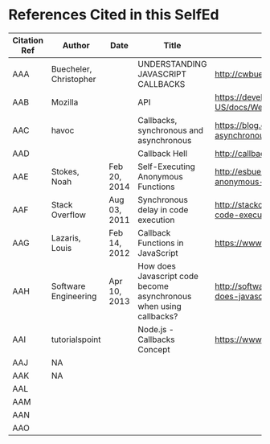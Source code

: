 # References Cited in this SelfEd

Citation Ref     |Author                        |Date             |Title                                        |Retrieved From
-----------------|------------------------------|-------------|---------------------------------------------|----------
AAA              | Buecheler, Christopher       |             | UNDERSTANDING JAVASCRIPT CALLBACKS| http://cwbuecheler.com/web/tutorials/2013/javascript-callbacks/
AAB              | Mozilla                      |             | API                                         |                 https://developer.mozilla.org/en-US/docs/Web/JavaScript/Reference/Operators/async_function
AAC              | havoc                        |             | Callbacks, synchronous and asynchronous     | https://blog.ometer.com/2011/07/24/callbacks-synchronous-and-asynchronous/
AAD              |                              |             | Callback Hell                               |   http://callbackhell.com/
AAE              | Stokes, Noah                 | Feb 20, 2014| Self-Executing Anonymous Functions          | http://esbueno.noahstokes.com/post/77292606977/self-executing-anonymous-functions-or-how-to-write
AAF              | Stack Overflow               | Aug 03, 2011| Synchronous delay in code execution         | http://stackoverflow.com/questions/6921895/synchronous-delay-in-code-execution
AAG              | Lazaris, Louis               | Feb 14, 2012| Callback Functions in JavaScript            | https://www.impressivewebs.com/callback-functions-javascript/
AAH              | Software Engineering         | Apr 10, 2013| How does Javascript code become asynchronous when using callbacks?     | http://softwareengineering.stackexchange.com/questions/194580/how-does-javascript-code-become-asynchronous-when-using-callbacks
AAI              | tutorialspoint               |             | Node.js - Callbacks Concept                 | https://www.tutorialspoint.com/nodejs/nodejs_callbacks_concept.htm
AAJ              | NA                           |             |                                             |
AAK              | NA                           |             |                                             |
AAL              |                              |             |                                             |
AAM              |                              |             |                                             |
AAN              |                              |             |                                             |
AAO              |                              |             |                                             |


